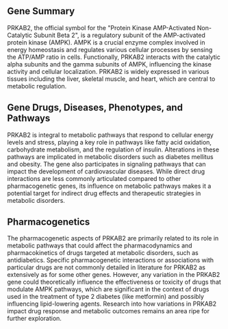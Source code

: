 ## Gene Summary
PRKAB2, the official symbol for the "Protein Kinase AMP-Activated Non-Catalytic Subunit Beta 2", is a regulatory subunit of the AMP-activated protein kinase (AMPK). AMPK is a crucial enzyme complex involved in energy homeostasis and regulates various cellular processes by sensing the ATP/AMP ratio in cells. Functionally, PRKAB2 interacts with the catalytic alpha subunits and the gamma subunits of AMPK, influencing the kinase activity and cellular localization. PRKAB2 is widely expressed in various tissues including the liver, skeletal muscle, and heart, which are central to metabolic regulation.

## Gene Drugs, Diseases, Phenotypes, and Pathways
PRKAB2 is integral to metabolic pathways that respond to cellular energy levels and stress, playing a key role in pathways like fatty acid oxidation, carbohydrate metabolism, and the regulation of insulin. Alterations in these pathways are implicated in metabolic disorders such as diabetes mellitus and obesity. The gene also participates in signaling pathways that can impact the development of cardiovascular diseases. While direct drug interactions are less commonly articulated compared to other pharmacogenetic genes, its influence on metabolic pathways makes it a potential target for indirect drug effects and therapeutic strategies in metabolic disorders.

## Pharmacogenetics
The pharmacogenetic aspects of PRKAB2 are primarily related to its role in metabolic pathways that could affect the pharmacodynamics and pharmacokinetics of drugs targeted at metabolic disorders, such as antidiabetics. Specific pharmacogenetic interactions or associations with particular drugs are not commonly detailed in literature for PRKAB2 as extensively as for some other genes. However, any variation in the PRKAB2 gene could theoretically influence the effectiveness or toxicity of drugs that modulate AMPK pathways, which are significant in the context of drugs used in the treatment of type 2 diabetes (like metformin) and possibly influencing lipid-lowering agents. Research into how variations in PRKAB2 impact drug response and metabolic outcomes remains an area ripe for further exploration.